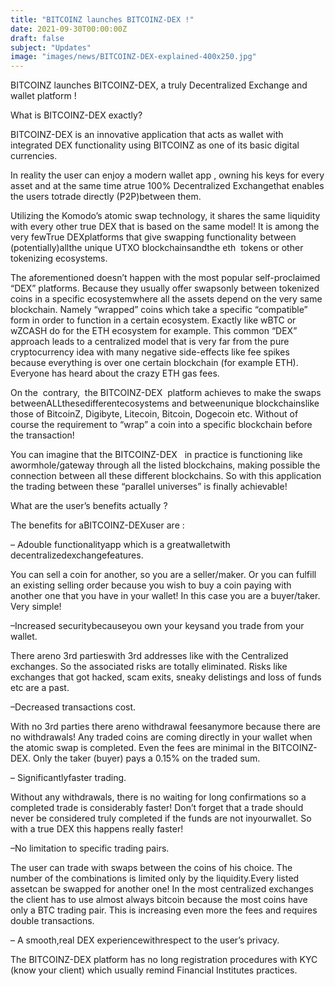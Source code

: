 ```yaml
---
title: "BITCOINZ launches BITCOINZ-DEX !"
date: 2021-09-30T00:00:00Z
draft: false
subject: "Updates"
image: "images/news/BITCOINZ-DEX-explained-400x250.jpg"
---
```


BITCOINZ launches BITCOINZ-DEX, a truly Decentralized Exchange and wallet platform !

What is BITCOINZ-DEX exactly?

BITCOINZ-DEX is an innovative application that acts as wallet with integrated DEX functionality using BITCOINZ as one of its basic digital currencies.

In reality the user can enjoy a modern wallet app , owning his keys for every asset and at the same time atrue 100% Decentralized Exchangethat enables the users totrade directly (P2P)between them.

Utilizing the Komodo’s atomic swap technology, it shares the same liquidity with every other true DEX that is based on the same model! It is among the very fewTrue DEXplatforms that give swapping functionality between (potentially)allthe unique UTXO blockchainsandthe eth  tokens or other tokenizing ecosystems.

The aforementioned doesn’t happen with the most popular self-proclaimed “DEX” platforms. Because they usually offer swapsonly between tokenized coins in a specific ecosystemwhere all the assets depend on the very same blockchain. Namely “wrapped” coins which take a specific “compatible” form in order to function in a certain ecosystem. Exactly like wBTC or wZCASH do for the ETH ecosystem for example. This common “DEX” approach leads to a centralized model that is very far from the pure cryptocurrency idea with many negative side-effects like fee spikes because everything is over one certain blockchain (for example ETH). Everyone has heard about the crazy ETH gas fees.

On the  contrary,  the BITCOINZ-DEX  platform achieves to make the swaps betweenALLthesedifferentecosystems and betweenunique blockchainslike those of BitcoinZ, Digibyte, Litecoin, Bitcoin, Dogecoin etc. Without of course the requirement to “wrap” a coin into a specific blockchain before the transaction!

You can imagine that the BITCOINZ-DEX   in practice is functioning like awormhole/gateway through all the listed blockchains, making possible the connection between all these different blockchains. So with this application the trading between these “parallel universes” is finally achievable!

What are the user’s benefits actually ?

The benefits for aBITCOINZ-DEXuser are :

– Adouble functionalityapp which is a greatwalletwith decentralizedexchangefeatures.

You can sell a coin for another, so you are a seller/maker. Or you can fulfill an existing selling order because you wish to buy a coin paying with another one that you have in your wallet! In this case you are a buyer/taker. Very simple!

–Increased securitybecauseyou own your keysand you trade from your wallet.

There areno 3rd partieswith 3rd addresses like with the Centralized exchanges. So the associated risks are totally eliminated. Risks like exchanges that got hacked, scam exits, sneaky delistings and loss of funds etc are a past.

–Decreased transactions cost.

With no 3rd parties there areno withdrawal feesanymore because there are no withdrawals! Any traded coins are coming directly in your wallet when the atomic swap is completed. Even the fees are minimal in the BITCOINZ-DEX. Only the taker (buyer) pays a 0.15% on the traded sum.

– Significantlyfaster trading.

Without any withdrawals, there is no waiting for long confirmations so a completed trade is considerably faster! Don’t forget that a trade should never be considered truly completed if the funds are not inyourwallet. So with a true DEX this happens really faster!

–No limitation to specific trading pairs.

The user can trade with swaps between the coins of his choice. The number of the combinations is limited only by the liquidity.Every listed assetcan be swapped for another one! In the most centralized exchanges the client has to use almost always bitcoin because the most coins have only a BTC trading pair. This is increasing even more the fees and requires double transactions.

– A smooth,real DEX experiencewithrespect to the user’s privacy.

The BITCOINZ-DEX platform has no long registration procedures with KYC (know your client) which usually remind Financial Institutes practices.
